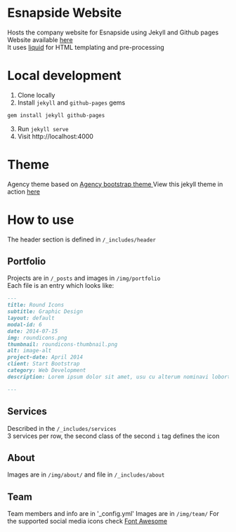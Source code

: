 # Esnapside Website

Hosts the company website for Esnapside using Jekyll and Github pages  
Website available [here](https://esnapside.com)  
It uses [liquid](https://shopify.github.io/liquid/) for HTML templating and pre-processing

# Local development

1. Clone locally
2. Install `jekyll` and `github-pages` gems
```bash
gem install jekyll github-pages
```
3. Run `jekyll serve`
4. Visit http://localhost:4000


# Theme
Agency theme based on [Agency bootstrap theme ](https://startbootstrap.com/template-overviews/agency/)
View this jekyll theme in action [here](https://y7kim.github.io/agency-jekyll-theme)

# How to use

The header section is defined in `/_includes/header`  

## Portfolio
Projects are in `/_posts` and images in `/img/portfolio`  
Each file is an entry which looks like:
```md
---
title: Round Icons
subtitle: Graphic Design
layout: default
modal-id: 6
date: 2014-07-15
img: roundicons.png
thumbnail: roundicons-thumbnail.png
alt: image-alt
project-date: April 2014
client: Start Bootstrap
category: Web Development
description: Lorem ipsum dolor sit amet, usu cu alterum nominavi lobortis. At duo novum diceret. Tantas apeirian vix et, usu sanctus postulant inciderint ut, populo diceret necessitatibus in vim. Cu eum dicam feugiat noluisse.

---
```

## Services
Described in the `/_includes/services`  
3 services per row, the second class of the second `i` tag defines the icon

## About
Images are in `/img/about/` and file in `/_includes/about`


## Team
Team members and info are in '_config.yml'
Images are in `/img/team/`
For the supported social media icons check [Font Awesome](https://fontawesome.com/)